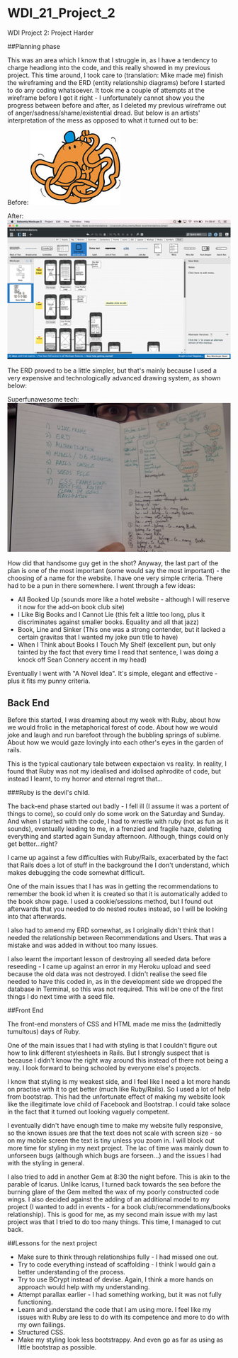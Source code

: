 # WDI_21_Project_2
WDI Project 2: Project Harder


##Planning phase

This was an area which I know that I struggle in, as I have a tendency to charge headlong into the code, and this really showed in my previous project. This time around, I took care to (translation: Mike made me) finish the wireframing and the ERD (entity relationship diagrams) before I started to do any coding whatsoever. It took me a couple of attempts at the wireframe before I got it right - I unfortunately cannot show you the progress between before and after, as I deleted my previous wireframe out of anger/sadness/shame/existential dread. But below is an artists' interpretation of the mess as opposed to what it turned out to be:

Before:
![alt text](before-pic.jpeg "Before Picture")

After:
![alt text](after-pic.png "After Picture")


The ERD proved to be a little simpler, but that's mainly because I used a very expensive and technologically advanced drawing system, as shown below:

Superfunawesome tech:
![alt text](ERD.png "ERD")

How did that handsome guy get in the shot? Anyway, the last part of the plan is one of the most important (some would say the most important) - the choosing of a name for the website. I have one very simple criteria. There had to be a pun in there somewhere. I went through a few ideas:

- All Booked Up (sounds more like a hotel website - although I will reserve it now for the add-on book club site)
- I Like Big Books and I Cannot Lie (this felt a little too long, plus it discriminates against smaller books. Equality and all that jazz)
- Book, Line and Sinker (This one was a strong contender, but it lacked a certain gravitas that I wanted my joke pun title to have)
- When I Think about Books I Touch My Shelf (excellent pun, but only tainted by the fact that every time I read that sentence, I was doing a knock off Sean Connery accent in my head)

Eventually I went with "A Novel Idea". It's simple, elegant and effective - plus it fits my punny criteria.

## Back End

Before this started, I was dreaming about my week with Ruby, about how we would frolic in the metaphorical forest of code. About how we would joke and laugh and run barefoot through the bubbling springs of sublime. About how we would gaze lovingly into each other's eyes in the garden of rails.

This is the typical cautionary tale between expectaion vs reality. In reality, I found that Ruby was not my idealised and idolised aphrodite of code, but instead I learnt, to my horror and eternal regret that...


###Ruby is the devil's child.

The back-end phase started out badly - I fell ill (I assume it was a portent of things to come), so could only do some work on the Saturday and Sunday. And when I started with the code, I had to wrestle with ruby (not as fun as it sounds), eventually leading to me, in a frenzied and fragile haze, deleting everything and started again Sunday afternoon. Although, things could only get better...right?

I came up against a few difficulties with Ruby/Rails, exacerbated by the fact that Rails does a lot of stuff in the background the I don't understand, which makes debugging the code somewhat difficult.

One of the main issues that I has was in getting the recommendations to remember the book id when it is created so that it is automatically added to the book show page. I used a cookie/sessions method, but I found out afterwards that you needed to do nested routes instead, so I will be looking into that afterwards.

I also had to amend my ERD somewhat, as I originally didn't think that I needed the relationship between Recommendations and Users. That was a mistake and was added in without too many issues.

I also learnt the important lesson of destroying all seeded data before reseeding - I came up against an error in my Heroku upload and seed because the old data was not destroyed. I didn't realise the seed file needed to have this coded in, as in the development side we dropped the database in Terminal, so this was not required. This will be one of the first things I do next time with a seed file.

##Front End

The front-end monsters of CSS and HTML made me miss the (admittedly tumultous) days of Ruby.

One of the main issues that I had with styling is that I couldn't figure out how to link different stylesheets in Rails. But I strongly suspect that is because I didn't know the right way around this instead of there not being a way. I look forward to being schooled by everyone else's projects.

I know that styling is my weakest side, and I feel like I need a lot more hands on practise with it to get better (much like Ruby/Rails). So I used a lot of help from bootstrap. This had the unfortunate effect of making my website look like the illegitimate love child of Facebook and Bootstrap. I could take solace in the fact that it turned out looking vaguely competent.

I eventually didn't have enough time to make my website fully responsive, so the known issues are that the text does not scale with screen size - so on my mobile screen the text is tiny unless you zoom in. I will block out more time for styling in my next project. The lac of time was mainly down to unforseen bugs (although which bugs are forseen...) and the issues I had with the styling in general.

I also tried to add in another Gem at 8:30 the night before. This is akin to the parable of Icarus. Unlike Icarus, I turned back towards the sea before the burning glare of the Gem melted the wax of my poorly constructed code wings. I also decided against the adding of an additional model to my project (I wanted to add in events - for a book club/recommendations/books relationship). This is good for me, as my second main issue with my last project was that I tried to do too many things. This time, I managed to cut back.

##Lessons for the next project

- Make sure to think through relationships fully - I had missed one out.
- Try to code everything instead of scaffolding - I think I would gain a better understanding of the process.
- Try to use BCrypt instead of devise. Again, I think a more hands on approach would help with my understanding.
- Attempt parallax earlier - I had something working, but it was not fully functioning.
- Learn and understand the code that I am using more. I feel like my issues with Ruby are less to do with its competence and more to do with my own failings.
- Structured CSS.
- Make my styling look less bootstrappy. And even go as far as using as little bootstrap as possible.
